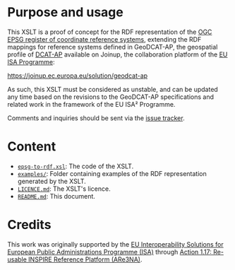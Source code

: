 # Purpose and usage

This XSLT is a proof of concept for the RDF representation of the [OGC EPSG register of coordinate reference systems](http://www.opengis.net/def/crs/EPSG/0/), extending the RDF mappings for reference systems defined in GeoDCAT-AP, the geospatial profile of [DCAT-AP](https://joinup.ec.europa.eu/node/63567/) available on Joinup, the collaboration platform of the [EU ISA Programme](http://ec.europa.eu/isa):

https://joinup.ec.europa.eu/solution/geodcat-ap

As such, this XSLT must be considered as unstable, and can be updated any time based on the revisions to the GeoDCAT-AP specifications and related work in the framework of the EU ISA² Programme.

Comments and inquiries should be sent via the [issue tracker](https://github.com/SEMICeu/epsg-to-rdf/issues).

# Content

* [`epsg-to-rdf.xsl`](./epsg-to-rdf.xsl): The code of the XSLT.
* [`examples/`](./examples/): Folder containing examples of the RDF representation generated by the XSLT.
* [`LICENCE.md`](./LICENCE.md): The XSLT's licence.
* [`README.md`](./README.md): This document.

#  Credits
  
This work was originally supported by the [EU Interoperability Solutions for European Public Administrations Programme (ISA)](http://ec.europa.eu/isa) through [Action 1.17: Re-usable INSPIRE Reference Platform (ARe3NA)](http://ec.europa.eu/isa/actions/01-trusted-information-exchange/1-17action_en.htm). 
